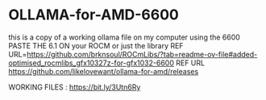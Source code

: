 # OLLAMA-for-AMD-6600
this is a copy of a working ollama file on my computer using the 6600
PASTE THE 6.1 ON your ROCM or just the library
REF  URL=https://github.com/brknsoul/ROCmLibs/?tab=readme-ov-file#added-optimised_rocmlibs_gfx10327z-for-gfx1032-6600
REF URL https://github.com/likelovewant/ollama-for-amd/releases

WORKING FILES : https://bit.ly/3Utn6Ry

